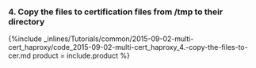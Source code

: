 <!--  usedin: [ _legacy_docker/Tutorials/2015-09-02-multi-cert-haproxy.md, _maestro/Tutorials/2015-09-02-multi-cert_haproxy.md, _node/tutorials/2015-09-02-multi-cert-haproxy.md, _rails/Tutorials/2015-09-02-multi-cert_haproxy.md] -->


### 4. Copy the files to certification files from /tmp to their directory



{%include _inlines/Tutorials/common/2015-09-02-multi-cert_haproxy/code_2015-09-02-multi-cert_haproxy_4.-copy-the-files-to-cer.md  product = include.product %}




